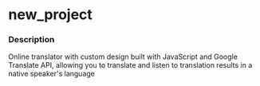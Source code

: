 # new_project

### Description

Online translator with custom design built with JavaScript and Google Translate API,  allowing you to translate and listen to translation results in a native speaker's language

